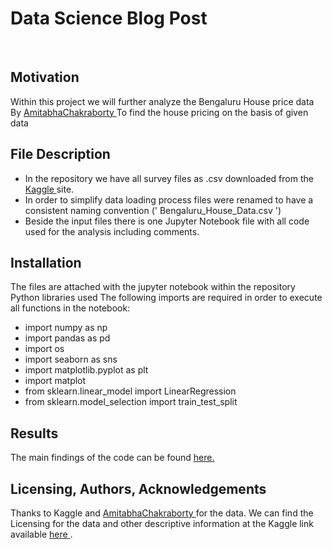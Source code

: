# Data Science Blog Post
<br>

## Motivation
Within this project we will further analyze the Bengaluru House price data By <a href="https://www.kaggle.com/amitabhajoy">AmitabhaChakraborty </a>
To find the house pricing on the basis of given data 
<br>

## File Description
<ul>
<li>In the repository we have all survey files as .csv downloaded from the <a href="https://www.kaggle.com/amitabhajoy/bengaluru-house-price-data">Kaggle </a> site.</li>
<li>In order to simplify data loading process files were renamed to have a consistent naming convention (' Bengaluru_House_Data.csv ')</li>
<li>Beside the input files there is one Jupyter Notebook file with all code used for the analysis including comments.</li>
 </ul> 

## Installation
The files are attached with the jupyter notebook within the repository
Python libraries used
The following imports are required in order to execute all functions in the notebook:
<ul>
  <li>import numpy as np</li>
  <li>import pandas as pd</li>
  <li>import os</li>
  <li>import seaborn as sns</li>
  <li>import matplotlib.pyplot as plt</li>
  <li>import matplot </li>
  <li>from sklearn.linear_model import LinearRegression</li>
  <li>from sklearn.model_selection import train_test_split</li>
</ul>

## Results
The main findings of the code can be found <a href="https://medium.com/@shiva.vashishtha/how-ml-helps-in-predicting-house-price-95c87a056180"> here.</a>

## Licensing, Authors, Acknowledgements
Thanks to Kaggle and <a href="https://www.kaggle.com/amitabhajoy">AmitabhaChakraborty </a>  for the data. We can find the Licensing for the data and other descriptive information at the Kaggle link available <a href="https://www.kaggle.com/amitabhajoy/bengaluru-house-price-data">here </a> .

